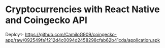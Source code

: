 # Cryptocurrencies with React Native and Coingecko API

Deploy✨ https://github.com/CamiloG909/coingecko-app/raw/092549fa1f212d4c0094d2458298cfab62b41cda/application.apk
